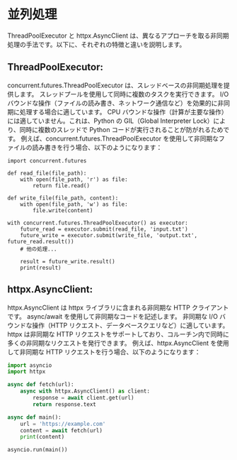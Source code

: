 # 並列処理
ThreadPoolExecutor と httpx.AsyncClient は、異なるアプローチを取る非同期処理の手法です。以下に、それぞれの特徴と違いを説明します。

## ThreadPoolExecutor:

concurrent.futures.ThreadPoolExecutor は、スレッドベースの非同期処理を提供します。
スレッドプールを使用して同時に複数のタスクを実行できます。
I/O バウンドな操作（ファイルの読み書き、ネットワーク通信など）を効果的に非同期に処理する場合に適しています。
CPU バウンドな操作（計算が主要な操作）には適していません。これは、Python の GIL（Global Interpreter Lock）により、同時に複数のスレッドで Python コードが実行されることが防がれるためです。
例えば、concurrent.futures.ThreadPoolExecutor を使用して非同期なファイルの読み書きを行う場合、以下のようになります：

```
import concurrent.futures

def read_file(file_path):
    with open(file_path, 'r') as file:
        return file.read()

def write_file(file_path, content):
    with open(file_path, 'w') as file:
        file.write(content)

with concurrent.futures.ThreadPoolExecutor() as executor:
    future_read = executor.submit(read_file, 'input.txt')
    future_write = executor.submit(write_file, 'output.txt', future_read.result())
    # 他の処理...

    result = future_write.result()
    print(result)
```

## httpx.AsyncClient:

httpx.AsyncClient は httpx ライブラリに含まれる非同期な HTTP クライアントです。
async/await を使用して非同期なコードを記述します。
非同期な I/O バウンドな操作（HTTP リクエスト、データベースクエリなど）に適しています。
httpx は非同期な HTTP リクエストをサポートしており、コルーチン内で同時に多くの非同期なリクエストを発行できます。
例えば、httpx.AsyncClient を使用して非同期な HTTP リクエストを行う場合、以下のようになります：


```py
import asyncio
import httpx

async def fetch(url):
    async with httpx.AsyncClient() as client:
        response = await client.get(url)
        return response.text

async def main():
    url = 'https://example.com'
    content = await fetch(url)
    print(content)

asyncio.run(main())
```